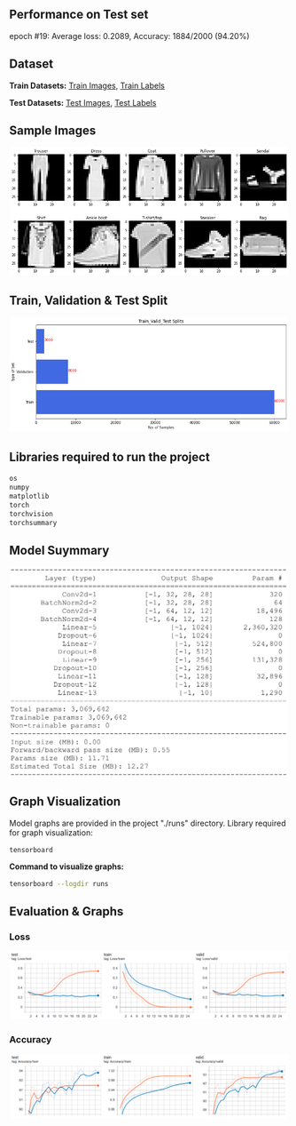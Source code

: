 ## Performance on Test set
epoch #19: Average loss: 0.2089, Accuracy: 1884/2000 (94.20%)

## Dataset
**Train Datasets:**
[Train Images,](http://fashion-mnist.s3-website.eu-central-1.amazonaws.com/train-images-idx3-ubyte.gz)
[Train Labels](http://fashion-mnist.s3-website.eu-central-1.amazonaws.com/train-labels-idx1-ubyte.gz)

**Test Datasets:**
[Test Images,](http://fashion-mnist.s3-website.eu-central-1.amazonaws.com/t10k-images-idx3-ubyte.gz)
[Test Labels](http://fashion-mnist.s3-website.eu-central-1.amazonaws.com/t10k-labels-idx1-ubyte.gz)

## Sample Images
![Fashion-MNIST Sample Images](https://github.com/bharath3794/FashionMNIST-CNN/blob/main/images/sample%20image.png)

## Train, Validation & Test Split
![split](https://github.com/bharath3794/FashionMNIST-CNN/blob/main/images/train_valid_test%20split.png)

## Libraries required to run the project

````
os
numpy
matplotlib
torch
torchvision
torchsummary
````

## Model Suymmary
![PyTorch](https://github.com/bharath3794/FashionMNIST-CNN/blob/main/images/model%20summary.PNG)

## Graph Visualization
Model graphs are provided in the project "./runs" directory.
Library required for graph visualization:

````
tensorboard
````

**Command to visualize graphs:**

````bash
tensorboard --logdir runs
````

## Evaluation & Graphs
### Loss
![loss](https://github.com/bharath3794/FashionMNIST-CNN/blob/main/images/loss%20graph.PNG)

### Accuracy
![accuracy](https://github.com/bharath3794/FashionMNIST-CNN/blob/main/images/accuracy%20graph.PNG)



